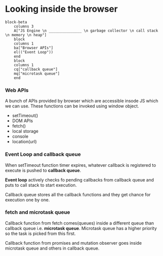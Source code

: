 # Looking inside the browser

```mermaid
block-beta
    columns 3
    A["JS Engine \n _______________ \n garbage collector \n call stack \n memory \n heap"]
    block
    columns 1
    ba["Browser APIs"]
    el(("Event Loop"))
    end
    block
    columns 1
    cq["callback queue"]
    mq["microtask queue"]
    end
```

### Web APIs
A bunch of APIs provided by browser which are accessible insode JS which we can use. These functions can be invoked using window object.
- setTimeout()
- DOM APIs
- fetch()
- local storage
- console
- location(url)

### Event Loop and callback queue

When setTimeout function timer expires, whatever callback is registered to execute is pushed to **callback queue**. 

**Event loop** actively checks fo pending callbacks from callback queue and puts to call stack to start execution.

Callback queue stores all the callback functions and they get chance for execution one by one.

### fetch and microtask queue

Callback function from fetch comes(queues) inside a different queue than callback queue i.e. **microtask queue**. Microtask queue has a higher priority so the task is picked from this first.

Callback function from promises and mutation observer goes inside microtask queue and others in callback queue.